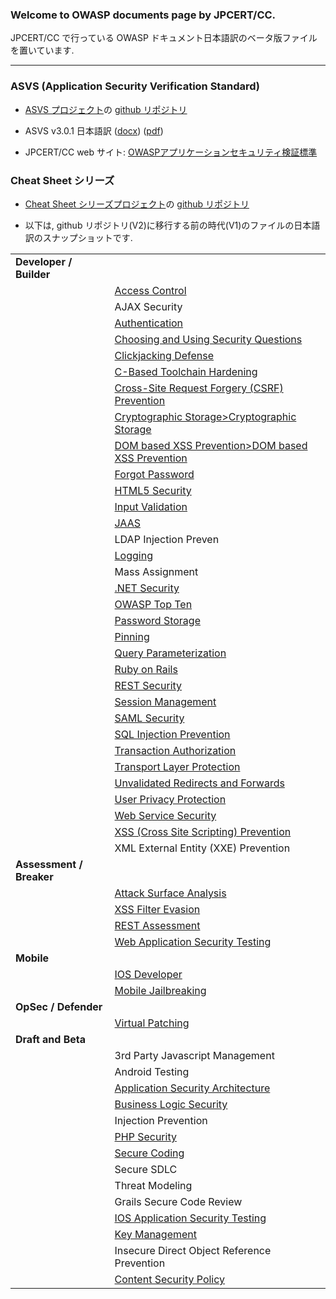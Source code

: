 ### Welcome to OWASP documents page by JPCERT/CC.
JPCERT/CC で行っている OWASP ドキュメント日本語訳のベータ版ファイルを置いています.

----

### ASVS (Application Security Verification Standard)

- [ASVS プロジェクト](https://www.owasp.org/index.php/Category:OWASP_Application_Security_Verification_Standard_Project)の [github リポジトリ](https://github.com/OWASP/ASVS)
- ASVS v3.0.1 日本語訳 ([docx](https://github.com/JPCERTCC/OWASPdocuments/blob/master/ASVS/OWASP_Application_Security_Verification_Standard_3.0.docx)) ([pdf](https://github.com/JPCERTCC/OWASPdocuments/blob/master/ASVS/OWASP_Application_Security_Verification_Standard_3.0.pdf))

- JPCERT/CC web サイト: [OWASPアプリケーションセキュリティ検証標準](https://www.jpcert.or.jp/securecoding/materials-owaspasvs.html)

### Cheat Sheet シリーズ

- [Cheat Sheet シリーズプロジェクト](https://www.owasp.org/index.php/OWASP_Cheat_Sheet_Series)の [github リポジトリ](https://github.com/OWASP/CheatSheetSeries)

- 以下は, github リポジトリ(V2)に移行する前の時代(V1)のファイルの日本語訳のスナップショットです.

| | |
| --- | --- |
| <b>Developer / Builder</b> | |
| | [Access Control](CheatSheets/AccessControl.html) |
| | AJAX Security |
| | [Authentication](CheatSheets/Authentication.html) |
| | [Choosing and Using Security Questions](CheatSheets/ChoosingAndUsingSecurityQuestions.html) |
| | [Clickjacking Defense](CheatSheets/ClickjackingDefense.html) |
| | [C-Based Toolchain Hardening](CheatSheets/C-BasedToolchainHardening.html) |
| | [Cross-Site Request Forgery (CSRF) Prevention](CheatSheets/Cross-SiteRequestForgeryPrevention.html) |
| | [Cryptographic Storage>Cryptographic Storage](CheatSheets/CryptographicStorage.html) |
| | [DOM based XSS Prevention>DOM based XSS Prevention](CheatSheets/DOMbasedXSSPrevention.html) |
| | [Forgot Password](CheatSheets/ForgotPassword.html) |
| | [HTML5 Security](CheatSheets/HTML5Security.html) |
| | [Input Validation](CheatSheets/InputValidation.html) |
| | [JAAS](CheatSheets/JAAS.html) |
| | LDAP Injection Preven |
| | [Logging](CheatSheets/Logging.html) |
| | Mass Assignment |
| | [.NET Security](CheatSheets/DotNETSecurity.html) |
| | [OWASP Top Ten](CheatSheets/OWASPTopTen.html) |
| | [Password Storage](CheatSheets/PasswordStorage.html) |
| | [Pinning](CheatSheets/Pinning.html) |
| | [Query Parameterization](CheatSheets/QueryParameterization.html) |
| | [Ruby on Rails](CheatSheets/RubyOnRails.html) |
| | [REST Security](CheatSheets/RESTSecurity.html) |
| | [Session Management](CheatSheets/SessionManagement.html) |
| | [SAML Security](CheatSheets/SAMLSecurity.html) |
| | [SQL Injection Prevention](CheatSheets/SQLInjectionPrevention.html) |
| | [Transaction Authorization](CheatSheets/TransactionAuthorization.html) |
| | [Transport Layer Protection](CheatSheets/TransportLayerProtection.html) |
| | [Unvalidated Redirects and Forwards](CheatSheets/UnvalidatedRedirectsAndForwards.html) |
| | [User Privacy Protection](CheatSheets/UserPrivacyProtection.html) |
| | [Web Service Security](CheatSheets/WebServiceSecurity.html) |
| | [XSS (Cross Site Scripting) Prevention](CheatSheets/XSSPrevention.html) |
| | XML External Entity (XXE) Prevention |
| <b>Assessment / Breaker</b> | |
| | [Attack Surface Analysis](CheatSheets/AttackSurfaceAnalysis.html) |
| | [XSS Filter Evasion](CheatSheets/XSSFilterEvasion.html) |
| | [REST Assessment](CheatSheets/RESTAssessment.html) |
| | [Web Application Security Testing](CheatSheets/WebApplicationSecurityTesting.html) |
| <b>Mobile</b> | |
| | [IOS Developer](CheatSheets/IOSDeveloper.html) |
| | [Mobile Jailbreaking](CheatSheets/MobileJailbreaking.html) |
| <b>OpSec / Defender | |
| | [Virtual Patching](CheatSheets/VirtualPatching.html) |
| <b>Draft and Beta</b> | |
| | 3rd Party Javascript Management |
| | Android Testing |
| | [Application Security Architecture](CheatSheets/ApplicationSecurityArchitecture.html) |
| | [Business Logic Security](CheatSheets/BusinessLogicSecurity.html) |
| | Injection Prevention |
| | [PHP Security](CheatSheets/PHPSecurity.html) |
| | [Secure Coding](CheatSheets/SecureCoding.html) |
| | Secure SDLC |
| | Threat Modeling |
| | Grails Secure Code Review |
| | [IOS Application Security Testing](CheatSheets/IOSApplicationSecurity.html) |
| | [Key Management](CheatSheets/KeyManagement.html) |
| | Insecure Direct Object Reference Prevention |
| | [Content Security Policy](CheatSheets/ContentSecurityPolicy.html) |
